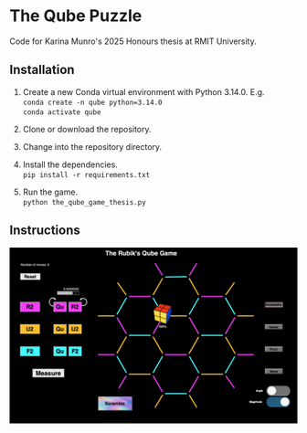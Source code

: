 # The Qube Puzzle
Code for Karina Munro's 2025 Honours thesis at RMIT University.

## Installation

1. Create a new Conda virtual environment with Python 3.14.0. E.g.   
   `conda create -n qube python=3.14.0`    
   `conda activate qube`   

2. Clone or download the repository.

3. Change into the repository directory.

4. Install the dependencies.   
   `pip install -r requirements.txt`

5. Run the game.   
   `python the_qube_game_thesis.py`

## Instructions

![Game Screenshot](docs/main_game.png)
